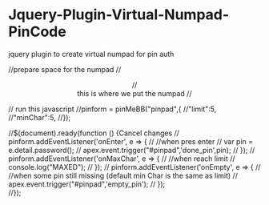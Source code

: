 # Jquery-Plugin-Virtual-Numpad-PinCode
jquery plugin to create virtual numpad for pin auth

//prepare space for the numpad
//<center>
//<div id="pinpad"/>   this is where we put the numpad
//</center>


// run this javascript
//pinform = pinMeBB("pinpad",{
//"limit":5,
//"minChar":5,
//});

//$(document).ready(function () {Cancel changes
//    pinform.addEventListener('onEnter', e => {
//    //when pres enter
//       var pin = e.detail.password();
//        apex.event.trigger("#pinpad",'done_pin',pin);
//    });
//    pinform.addEventListener('onMaxChar', e => {
//    //when reach limit
//        console.log("MAXED");
//    });
//    pinform.addEventListener('onEmpty', e => {
//      //when some pin still missing (default min Char is the same as limit)
//        apex.event.trigger("#pinpad",'empty_pin');
//    });  
//});
